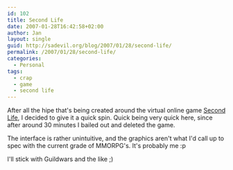 ```yaml
---
id: 102
title: Second Life
date: 2007-01-28T16:42:58+02:00
author: Jan
layout: single
guid: http://sadevil.org/blog/2007/01/28/second-life/
permalink: /2007/01/28/second-life/
categories:
  - Personal
tags:
  - crap
  - game
  - second life
---
```

After all the hipe that's being created around the virtual online game [Second Life](http://www.secondlife.com), I decided to give it a quick spin. Quick being very quick here, since after around 30 minutes I bailed out and deleted the game. 

The interface is rather unintuitive, and the graphics aren't what I'd call up to spec with the current grade of MMORPG's. It's probably me :p

I'll stick with Guildwars and the like ;)